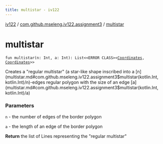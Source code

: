 ```yaml
---
title: multistar - iv122
---
```


[iv122](../index.md) / [com.github.mseleng.iv122.assignment3](index.md) / [multistar](.)

# multistar

`fun multistar(n: Int, a: Int): List<<ERROR CLASS><`[`Coordinates`](../com.github.mseleng.iv122.util/-coordinates/index.md)`, `[`Coordinates`](../com.github.mseleng.iv122.util/-coordinates/index.md)`>>`

Creates a "regular multistar" (a star-like shape inscribed into a [n](multistar.md#com.github.mseleng.iv122.assignment3$multistar(kotlin.Int, kotlin.Int)/n)-edges regular polygon with the size of an edge [a](multistar.md#com.github.mseleng.iv122.assignment3$multistar(kotlin.Int, kotlin.Int)/a)

### Parameters

`n` - the number of edges of the border polygon

`a` - the length of an edge of the border polygon

**Return**
the list of Lines representing the "regular multistar"

